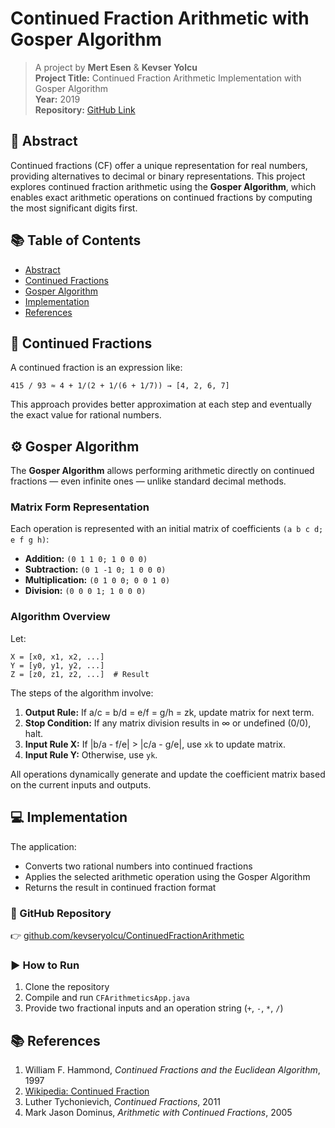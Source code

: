 # Continued Fraction Arithmetic with Gosper Algorithm

> A project by **Mert Esen** & **Kevser Yolcu**  
> **Project Title:** Continued Fraction Arithmetic Implementation with Gosper Algorithm  
> **Year:** 2019  
> **Repository:** [GitHub Link](https://github.com/kevseryolcu/ContinuedFractionArithmetic)

## 📌 Abstract

Continued fractions (CF) offer a unique representation for real numbers, providing alternatives to decimal or binary representations. This project explores continued fraction arithmetic using the **Gosper Algorithm**, which enables exact arithmetic operations on continued fractions by computing the most significant digits first.

## 📚 Table of Contents

- [Abstract](#-abstract)
- [Continued Fractions](#-continued-fractions)
- [Gosper Algorithm](#-gosper-algorithm)
- [Implementation](#-implementation)
- [References](#-references)

## 🔢 Continued Fractions

A continued fraction is an expression like:

```
415 / 93 ≈ 4 + 1/(2 + 1/(6 + 1/7)) → [4, 2, 6, 7]
```

This approach provides better approximation at each step and eventually the exact value for rational numbers.

## ⚙️ Gosper Algorithm

The **Gosper Algorithm** allows performing arithmetic directly on continued fractions — even infinite ones — unlike standard decimal methods.

### Matrix Form Representation

Each operation is represented with an initial matrix of coefficients `(a b c d; e f g h)`:

- **Addition:** `(0 1 1 0; 1 0 0 0)`
- **Subtraction:** `(0 1 -1 0; 1 0 0 0)`
- **Multiplication:** `(0 1 0 0; 0 0 1 0)`
- **Division:** `(0 0 0 1; 1 0 0 0)`

### Algorithm Overview

Let:
```
X = [x0, x1, x2, ...]
Y = [y0, y1, y2, ...]
Z = [z0, z1, z2, ...]  # Result
```

The steps of the algorithm involve:
1. **Output Rule:** If a/c = b/d = e/f = g/h = zk, update matrix for next term.
2. **Stop Condition:** If any matrix division results in ∞ or undefined (0/0), halt.
3. **Input Rule X:** If |b/a - f/e| > |c/a - g/e|, use `xk` to update matrix.
4. **Input Rule Y:** Otherwise, use `yk`.

All operations dynamically generate and update the coefficient matrix based on the current inputs and outputs.

## 💻 Implementation

The application:
- Converts two rational numbers into continued fractions
- Applies the selected arithmetic operation using the Gosper Algorithm
- Returns the result in continued fraction format

### 🔗 GitHub Repository

👉 [github.com/kevseryolcu/ContinuedFractionArithmetic](https://github.com/kevseryolcu/ContinuedFractionArithmetic)

### ▶️ How to Run

1. Clone the repository
2. Compile and run `CFArithmeticsApp.java`
3. Provide two fractional inputs and an operation string (`+`, `-`, `*`, `/`)

## 📚 References

1. William F. Hammond, *Continued Fractions and the Euclidean Algorithm*, 1997  
2. [Wikipedia: Continued Fraction](https://en.wikipedia.org/wiki/Continued_fraction)  
3. Luther Tychonievich, *Continued Fractions*, 2011  
4. Mark Jason Dominus, *Arithmetic with Continued Fractions*, 2005
